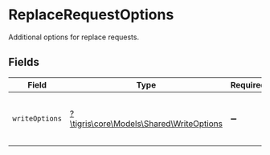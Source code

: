 # ReplaceRequestOptions

Additional options for replace requests.


## Fields

| Field                                                                           | Type                                                                            | Required                                                                        | Description                                                                     |
| ------------------------------------------------------------------------------- | ------------------------------------------------------------------------------- | ------------------------------------------------------------------------------- | ------------------------------------------------------------------------------- |
| `writeOptions`                                                                  | [?\tigris\core\Models\Shared\WriteOptions](../../models/shared/WriteOptions.md) | :heavy_minus_sign:                                                              | Additional options to modify write requests.                                    |